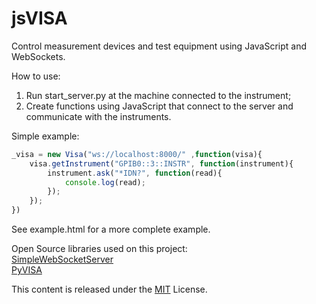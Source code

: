 jsVISA
======

Control measurement devices and test equipment using JavaScript and WebSockets.

How to use:

1) Run start_server.py at the machine connected to the instrument;<br>
2) Create functions using JavaScript that connect to the server and communicate with the instruments.

Simple example:
`````javascript
_visa = new Visa("ws://localhost:8000/" ,function(visa){
	visa.getInstrument("GPIB0::3::INSTR", function(instrument){
		instrument.ask("*IDN?", function(read){
			console.log(read);
		});
	});
})
`````
See example.html for a more complete example.

Open Source libraries used on this project:<br>
<a href = https://github.com/opiate/SimpleWebSocketServer>SimpleWebSocketServer</a><br>
<a href = https://github.com/hgrecco/pyvisa>PyVISA</a>

This content is released under the <a href = https://github.com/arturaugusto/jsVISA/blob/master/LICENSE>MIT</a> License.
